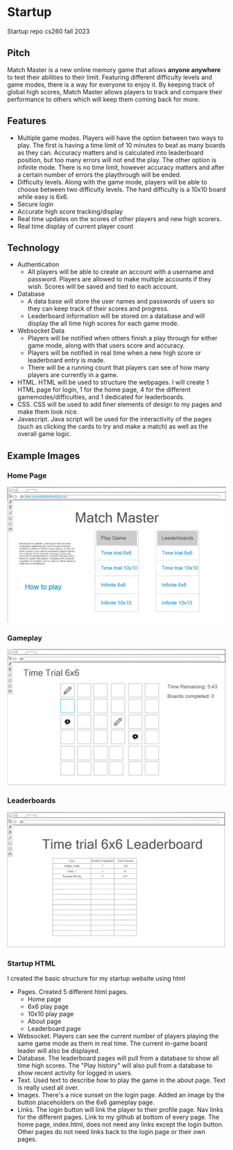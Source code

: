 # Startup
Startup repo cs260 fall 2023


## Pitch
Match Master is a new online memory game that allows **anyone anywhere** to test their  abilities to their limit. Featuring different difficulty levels and game modes, there is a way for everyone to enjoy it. By keeping track of global high scores, Match Master allows players to track and compare their performance to others which will keep them coming back for more. 
## Features
  * Multiple game modes. Players will have the option between two ways to play. The first is having a time limit of 10 minutes to beat as many boards as they can. Accuracy matters and is calculated into leaderboard position, but too many errors will not end the play. The other option is infinite mode. There is no time limit, however accuracy matters and after a certain number of errors the playthrough will be ended.
  * Difficulty levels. Along with the game mode, players will be able to choose between two difficulty levels. The hard difficulty is a 10x10 board while easy is 6x6.
  * Secure login
  * Accurate high score tracking/display
  * Real time updates on the scores of other players and new high scorers.
  * Real time display of current player count

## Technology
  * Authentication
    * All players will be able to create an account with a username and password. Players are allowed to make multiple accounts if they wish. Scores will be saved and tied to each account. 
  * Database
    * A data base will store the user names and passwords of users so they can keep track of their scores and progress.
    * Leaderboard information will be stored on a database and will display the all time high scores for each game mode.
  * Websocket Data
    * Players will be notified when others finish a play through for either game mode, along with that users score and accuracy.
    * Players will be notified in real time when a new high score or leaderboard entry is made.
    * There will be a running count that players can see of how many players are currently in a game.
  * HTML. HTML will be used to structure the webpages. I will create 1 HTML page for login, 1 for the home page, 4 for the different gamemodes/difficulties, and 1 dedicated for leaderboards. 
  * CSS. CSS will be used to add finer elements of design to my pages and make them look nice.
  * Javascript. Java script will be used for the interactivity of the pages (such as clicking the cards to try and make a match) as well as the overall game logic. 


## Example Images

### Home Page
![home page](home.png)

### Gameplay
![game page](game.png)

### Leaderboards
![leaderboard page](leaderboard.png)


### Startup HTML

I created the basic structure for my startup website using html

  * Pages. Created 5 different html pages.
    * Home page
    * 6x6 play page
    * 10x10 play page
    * About page
    * Leaderboard page
  * Websocket. Players can see the current number of players playing the same game mode as them in real time. The current in-game board leader will also be displayed.
  * Database. The leaderboard pages will pull from a database to show all time high scores. The "Play history" will also pull from a database to show recent activity for logged in users.
  * Text. Used text to describe how to play the game in the about page. Text is really used all over. 
  * Images. There's a nice sunset on the login page. Added an image by the button placeholders on the 6x6 gameplay page.
  * Links. The login button will link the player to their profile page. Nav links for the different pages. Link to my github at bottom of every page. The home page, index.html, does not need any links except the login button. Other pages do not need links back to the login page or their own pages.
